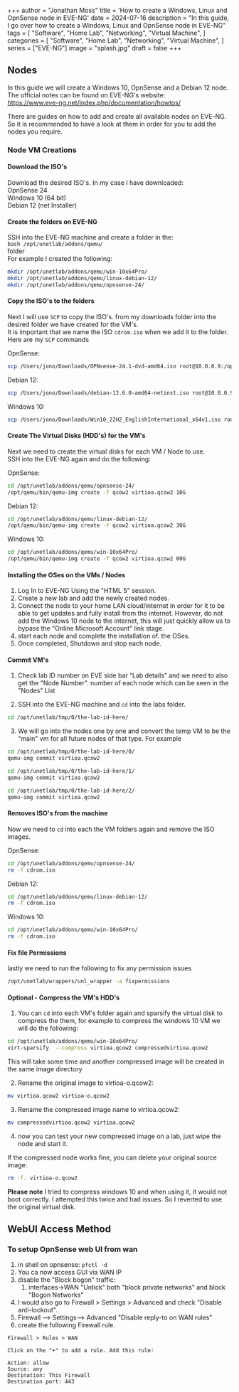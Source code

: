 +++
author = "Jonathan Moss"
title = 'How to create a Windows, Linux and OpnSense node in EVE-NG'
date = 2024-07-16
description = "In this guide, I go over how to create a Windows, Linux and OpnSense node in EVE-NG"
tags = [
    "Software",
    "Home Lab",
    "Networking",
    "Virtual Machine",
]
categories = [
    "Software",
    "Home Lab",
    "Networking",
    "Virtual Machine",
]
series = ["EVE-NG"]
image = "splash.jpg"
draft = false
+++

## Nodes

In this guide we will create a Windows 10, OpnSense and a Debian 12 node.  
The official notes can be found on EVE-NG's website:  
https://www.eve-ng.net/index.php/documentation/howtos/

There are guides on how to add and create all available nodes on EVE-NG. So it is recommended to have a look at them in order for you to add the nodes you require.

### Node VM Creations

#### Download the ISO's

Download the desired ISO's. In my case I have downloaded:  
OpnSense 24  
Windows 10 (64 bit)  
Debian 12 (net Installer)

#### Create the folders on EVE-NG

SSH into the EVE-NG machine and create a folder in the:  
`bash /opt/unetlab/addons/qemu/`  
folder  
For example I created the following:

```bash
mkdir /opt/unetlab/addons/qemu/win-10x64Pro/
mkdir /opt/unetlab/addons/qemu/linux-debian-12/
mkdir /opt/unetlab/addons/qemu/opnsense-24/
```

#### Copy the ISO's to the folders

Next I will use `SCP` to copy the ISO's. from my downloads folder into the desired folder we have created for the VM's.  
It is important that we name the ISO `cdrom.iso` when we add it to the folder. Here are my `SCP` commands

OpnSense:

```bash
scp /Users/jono/Downloads/OPNsense-24.1-dvd-amd64.iso root@10.0.0.9:/opt/unetlab/addons/qemu/opnsense-24/cdrom.iso
```

Debian 12:

```bash
scp /Users/jono/Downloads/debian-12.6.0-amd64-netinst.iso root@10.0.0.9:/opt/unetlab/addons/qemu/linux-debian-12/cdrom.iso
```

Windows 10:

```bash
scp /Users/jono/Downloads/Win10_22H2_EnglishInternational_x64v1.iso root@10.0.0.9:/opt/unetlab/addons/qemu/win-10x64Pro/cdrom.iso
```

#### Create The Virtual Disks (HDD's) for the VM's

Next we need to create the virtual disks for each VM / Node to use.  
SSH into the EVE-NG again and do the following:

OpnSense:

```bash
cd /opt/unetlab/addons/qemu/opnsense-24/
/opt/qemu/bin/qemu-img create -f qcow2 virtioa.qcow2 10G
```

Debian 12:

```bash
cd /opt/unetlab/addons/qemu/linux-debian-12/
/opt/qemu/bin/qemu-img create -f qcow2 virtioa.qcow2 30G
```

Windows 10:

```bash
cd /opt/unetlab/addons/qemu/win-10x64Pro/
/opt/qemu/bin/qemu-img create -f qcow2 virtioa.qcow2 60G
```

#### Installing the OSes on the VMs / Nodes

1.  Log In to EVE-NG Using the "HTML 5" session.
2.  Create a new lab and add the newly created nodes.
3.  Connect the node to your home LAN cloud/internet in order for it to be able to get updates and fully install from the internet. However, do not add the Windows 10 node to the internet, this will just quickly allow us to bypass the "Online Microsoft Account" link stage.
4.  start each node and complete the installation of. the OSes.
5.  Once completed, Shutdown and stop each node.

#### Commit VM's

1.  Check lab ID number on EVE side bar “Lab details” and we need to also get the "Node Number". number of each node which can be seen in the "Nodes" List
    
2.  SSH into the EVE-NG machine and `cd` into the labs folder.
    

```bash
cd /opt/unetlab/tmp/0/the-lab-id-here/
```

3.  We will go into the nodes one by one and convert the temp VM to be the "main" vm for all future nodes of that type. For example

```bash
cd /opt/unetlab/tmp/0/the-lab-id-here/0/
qemu-img commit virtioa.qcow2

cd /opt/unetlab/tmp/0/the-lab-id-here/1/
qemu-img commit virtioa.qcow2

cd /opt/unetlab/tmp/0/the-lab-id-here/2/
qemu-img commit virtioa.qcow2
```

#### Removes ISO's from the machine

Now we need to `cd` into each the VM folders again and remove the ISO images.

OpnSense:

```bash
cd /opt/unetlab/addons/qemu/opnsense-24/
rm -f cdrom.iso
```

Debian 12:

```bash
cd /opt/unetlab/addons/qemu/linux-debian-12/
rm -f cdrom.iso
```

Windows 10:

```bash
cd /opt/unetlab/addons/qemu/win-10x64Pro/
rm -f cdrom.iso
```

#### Fix file Permissions

lastly we need to run the following to fix any permission issues

```bash
/opt/unetlab/wrappers/unl_wrapper -a fixpermissions
```

#### Optional - Compress the VM's HDD's

1.  You can `cd` into each VM's folder again and sparsify the virtual disk to compress the them, for example to compress the windows 10 VM we will do the following:

```bash
cd /opt/unetlab/addons/qemu/win-10x64Pro/
virt-sparsify  --compress virtioa.qcow2 compressedvirtioa.qcow2
```

This will take some time and another compressed image will be created in the same image directory

2.  Rename the original image to virtioa-o.qcow2:

```bash 
mv virtioa.qcow2 virtioa-o.qcow2
```

3.  Rename the compressed image name to virtioa.qcow2:
```bash 
mv compressedvirtioa.qcow2 virtioa.qcow2
```
4.  now you can test your new compressed image on a lab, just wipe the node and start it.

If the compressed node works fine, you can delete your original source image:

```bash
rm -f. virtioa-o.qcow2
```

**Please note**
I tried to compress windows 10 and when using it, it would not boot correctly. I attempted this twice and had issues. So I reverted to use the original virtual disk.

## WebUI Access Method

### To setup OpnSense web UI from wan

1.  in shell on opnsense: `pfctl -d`
2.  You ca now access GUI via WAN IP
3.  disable the "Block bogon" traffic:
    1.  interfaces->WAN "Untick" both "block private networks" and block "Bogon Networks"
4.  I would also go to Firewall > Settings > Advanced and check "Disable anti-lockout".
5.  Firewall --> Settings--> Advanced "Disable reply-to on WAN rules"
6.  create the following Firewall rule.

```
Firewall > Rules > WAN

Click on the "+" to add a rule. Add this rule:

Action: allow
Source: any
Destination: This Firewall
Destination port: 443
```
